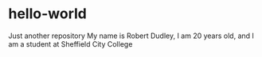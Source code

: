# hello-world
Just another repository
My name is Robert Dudley, I am 20 years old, and I am a student at Sheffield City College

